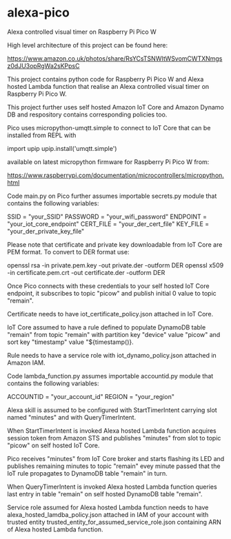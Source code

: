 # alexa-pico
Alexa controlled visual timer on Raspberry Pi Pico W

High level architecture of this project can be found here:

https://www.amazon.co.uk/photos/share/RsYCsTSNWItWSvomCWTXNmgsz0dJU3opRgWa2sKPpsC

This project contains python code for Raspberry Pi Pico W and Alexa hosted Lambda function that realise an Alexa controlled visual timer on Raspberry Pi Pico W.

This project further uses self hosted Amazon IoT Core and Amazon Dynamo DB and respository contains corresponding policies too.

Pico uses micropython-umqtt.simple to connect to IoT Core that can be installed from REPL with

import upip
upip.install('umqtt.simple')

available on latest micropython firmware for Raspberry Pi Pico W from: 

https://www.raspberrypi.com/documentation/microcontrollers/micropython.html

Code main.py on Pico further assumes importable secrets.py module that contains the following variables:

SSID = "your_SSID"
PASSWORD = "your_wifi_password"
ENDPOINT = "your_iot_core_endpoint"
CERT_FILE = "your_der_cert_file"
KEY_FILE = "your_der_private_key_file"

Please note that certificate and private key downloadable from IoT Core are PEM format. To convert to DER format use:

openssl rsa -in private.pem.key -out private.der -outform DER
openssl x509 -in certificate.pem.crt -out certificate.der -outform DER

Once Pico connects with these credentials to your self hosted IoT Core endpoint, it subscribes to topic "picow" and publish initial 0 value to topic "remain".

Certificate needs to have iot_certificate_policy.json attached in IoT Core.

IoT Core assumed to have a rule defined to populate DynamoDB table "remain" from topic "remain" with partition key "device" value "picow" and sort key "timestamp" value "${timestamp()}.

Rule needs to have a service role with iot_dynamo_policy.json attached in Amazon IAM.

Code lambda_function.py assumes importable accountid.py module that contains the following variables:

ACCOUNTID = "your_account_id"
REGION = "your_region"

Alexa skill is assumed to be configured with StartTimerIntent carrying slot named "minutes" and with QueryTimerIntent.

When StartTimerIntent is invoked Alexa hosted Lambda function acquires session token from Amazon STS and publishes "minutes" from slot to topic "picow" on self hosted IoT Core.

Pico receives "minutes" from IoT Core broker and starts flashing its LED and publishes remaining minutes to topic "remain" evey minute passed that the IoT rule propagates to DynamoDB table "remain" in turn.

When QueryTimerIntent is invoked Alexa hosted Lambda function queries last entry in table "remain" on self hosted DynamoDB table "remain".

Service role assumed for Alexa hosted Lambda function needs to have alexa_hosted_lamdba_policy.json attached in IAM of your account with trusted entity trusted_entity_for_assumed_service_role.json containing ARN of Alexa hosted Lambda function.
